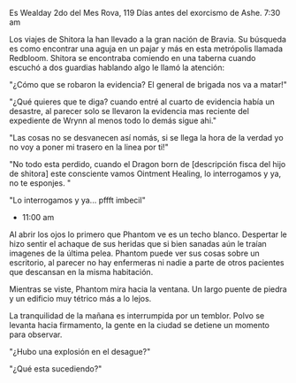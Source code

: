Es Wealday 2do del Mes Rova, 119 Días antes del exorcismo de Ashe. 7:30 am

Los viajes de Shitora la han llevado a la gran nación de Bravia. Su búsqueda es como encontrar una aguja en un pajar y más en esta metrópolis llamada Redbloom. Shitora se encontraba comiendo en una taberna  cuando escuchó a dos guardias hablando algo le llamó la atención:

"¿Cómo que se robaron la evidencia? El general de brigada nos va a matar!"

"¿Qué quieres que te diga? cuando entré al cuarto de evidencia había un desastre, al parecer solo se llevaron la evidencia mas reciente del expediente de Wrynn al menos todo lo demás sigue ahi."

"Las cosas no se desvanecen así nomás, si se llega la hora de la verdad yo no voy a poner mi trasero en la linea por ti!"

"No todo esta perdido, cuando el Dragon born de [descripción fisca del hijo de shitora] este consciente vamos Ointment Healing, lo interrogamos y ya, no te esponjes. "

"Lo interrogamos y ya... pffft imbecil" 

- 11:00 am

Al abrir los ojos lo primero que Phantom ve es un techo blanco. Despertar le hizo sentir el achaque de sus heridas que si bien sanadas aún le traían imagenes de la última pelea. Phantom puede ver sus cosas sobre un escritorio, al parecer no hay enfermeras ni nadie a parte de otros pacientes que descansan en la misma habitación. 

Mientras se viste, Phantom mira hacia la ventana. Un largo puente de piedra y un edificio muy tétrico más a lo lejos.

La tranquilidad de la mañana es interrumpida por un temblor. Polvo se levanta hacia firmamento, la gente en la ciudad se detiene un momento para observar. 

"¿Hubo una explosión en el desague?"

"¿Qué esta sucediendo?"





